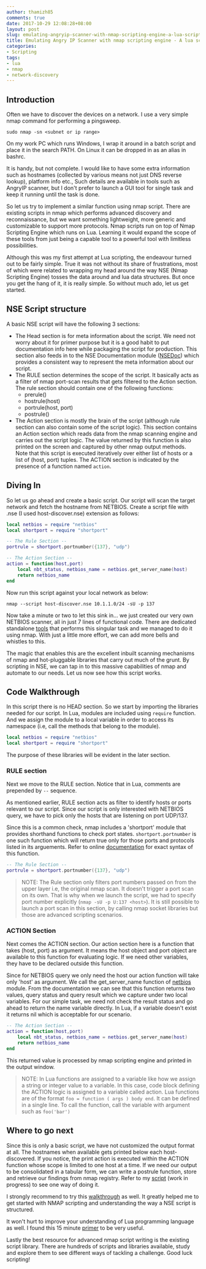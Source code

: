 ```yaml
---
author: thamizh85
comments: true
date: 2017-10-29 12:08:28+08:00
layout: post
slug: emulating-angryip-scanner-with-nmap-scripting-engine-a-lua-scripting-primer
title: Emulating Angry IP Scanner with nmap scripting engine - A lua scripting primer
categories:
- Scripting
tags:
- lua
- nmap
- network-discovery
---
```

## Introduction
Often we have to discover the devices on a network. I use a very simple nmap command for performing a pingsweep. 

`sudo nmap -sn <subnet or ip range>`

On my work PC which runs Windows, I wrap it around in a batch script and place it in the search PATH. On Linux it can be dropped in as an alias in bashrc.

It is handy, but not complete. I would like to have some extra information such as hostnames (collected by various means not just DNS reverse lookup), platform info etc., Such details are available in tools such as AngryIP scanner, but I don't prefer to launch a GUI tool for single task and keep it running until the task is done. 

So let us try to implement a similar function using nmap script. There are existing scripts in nmap which performs advanced discovery and reconnaissance, but we want something lightweight, more generic and customizable to support more protocols. Nmap scripts run on top of Nmap Scripting Engine which runs on Lua. Learning it would expand the scope of these tools from just being a capable tool to a powerful tool with limitless possibilities. 

Although this was my first attempt at Lua scripting, the endeavour turned out to be fairly simple. True it was not without its share of frustrations, most of which were related to wrapping my head around the way NSE (Nmap Scripting Engine) tosses the data around and lua data structures. But once you get the hang of it, it is really simple. So without much ado, let us get started.

## NSE Script structure
A basic NSE script will have the following 3 sections: 
- The Head section is for meta information about the script. We need not worry about it for primer purpose but it is a good habit to put documentation info here while packaging the script for production. This section also feeds in to the NSE Documentation module ([NSEDoc](https://nmap.org/book/nsedoc.html)) which provides a consistent way to represent the meta information about our script.
- The RULE section determines the scope of the script. It basically acts as a filter of nmap port-scan results that gets filtered to the Action section. The rule section should contain one of the following functions:
  - prerule()
  - hostrule(host)
  - portrule(host, port)
  - postrule()
- The Action section is mostly the brain of the script (although rule section can also contain some of the script logic). This section contains an Action section which reads data from the nmap scanning engine and carries out the script logic. The value returned by this function is also printed on the screen and captured by other nmap output methods. Note that this script is executed iteratively over either list of hosts or a list of (host, port) tuples. The ACTION section is indicated by the presence of a function named `action`.

## Diving In
So let us go ahead and create a basic script. Our script will scan the target network and fetch the hostname from NETBIOS. Create a script file with .nse (I used host-discover.nse) extension as follows:

```lua
local netbios = require "netbios"
local shortport = require "shortport"

-- The Rule Section --
portrule = shortport.portnumber({137}, "udp")

-- The Action Section --
action = function(host,port)
    local nbt_status, netbios_name = netbios.get_server_name(host)
    return netbios_name
end
```
Now run this script against your local network as below:

`nmap --script host-discover.nse 10.1.1.0/24 -sU -p 137`

Now take a minute or two to let this sink in... we just created our very own NETBIOS scanner, all in just 7 lines of functional code. There are dedicated standalone [tools](http://unixwiz.net/tools/nbtscan.html) that performs this singular task and we managed to do it using nmap. With just a little more effort, we can add more bells and whistles to this.

The magic that enables this are the excellent inbuilt scanning mechanisms of nmap and hot-pluggable libraries that carry out much of the grunt. By scripting in NSE, we can tap in to this massive capabilities of nmap and automate to our needs. Let us now see how this script works.

## Code Walkthrough
In this script there is no HEAD section. So we start by importing the libraries needed for our script. In Lua, modules are included using `require` function. And we assign the module to a local variable in order to access its namespace (i.e, call the methods that belong to the module). 

```lua
local netbios = require "netbios"
local shortport = require "shortport"
```
The purpose of these libraries will be evident in the later section. 

### RULE section
Next we move to the RULE section. Notice that in Lua, comments are prepended by `--` sequence. 

As mentioned earlier, RULE section acts as filter to identify hosts or ports relevant to our script. Since our script is only interested with NETBIOS query, we have to pick only the hosts that are listening on port UDP/137.

Since this is a common check, nmap includes a 'shortport' module that provides shorthand functions to check port states. `shortport.portnumber` is one such function which will return true only for those ports and protocols listed in its arguements. Refer to online [documentation](https://nmap.org/nsedoc/lib/shortport.html) for exact syntax of this function.

```lua
-- The Rule Section --
portrule = shortport.portnumber({137}, "udp")
```
>NOTE: The Rule section only filters port numbers passed on from the upper layer i.e, the original nmap scan. It doesn't trigger a port scan on its own. That is why when we launch the script, we had to specify port number explicitly (`nmap -sU -p U:137 <host>`). It is still possible to launch a port scan in this section, by calling nmap socket libraries but those are advanced scripting scenarios.

### ACTION Section
Next comes the ACTION section. Our action section here is a function that takes (host, port) as argument. It means the host object and port object are available to this function for evaluating logic. If we need other variables, they have to be declared outside this function.

Since for NETBIOS query we only need the host our action function will take only 'host' as argument. We call the get_server_name function of [netbios](https://nmap.org/nsedoc/lib/netbios.html#get_server_name) module. From the documentation we can see that this function returns two values, query status and query result which we capture under two local variables. For our simple task, we need not check the result status and go ahead to return the name variable directly. In Lua, if a variable doesn't exist it returns nil which is acceptable for our scenario.

```lua
-- The Action Section --
action = function(host,port)
    local nbt_status, netbios_name = netbios.get_server_name(host)
    return netbios_name
end
```
This returned value is processed by nmap scripting engine and printed in the output window. 
>NOTE: In Lua functions are assigned to a variable like how we assign a string or integer value to a variable. In this case, code block defining the ACTION logic is assigned to a variable called action. 
>Lua functions are of the format `foo = function ( args ) body end`. It can be defined in a single line. To call the function, call the variable with argument such as `foo('bar')` 

## Where to go next
Since this is only a basic script, we have not customized the output format at all. The hostnames when available gets printed below each host-discovered. If you notice, the print action is executed within the ACTION function whose scope is limited to one host at a time. If we need our output to be consolidated in a tabular form, we can write a postrule function, store and retrieve our findings from nmap registry. Refer to my [script](https://raw.githubusercontent.com/thamizh85/Nmap-scripts/master/hostinfo-discover.nse) (work in progress) to see one way of doing it.

I strongly recommend to try this [walkthrough](https://thesprawl.org/research/writing-nse-scripts-for-vulnerability-scanning/) as well. It greatly helped me to get started with NMAP scripting and understanding the way a NSE script is structured.

It won't hurt to improve your understanding of Lua programming language as well. I found this 15 minute [primer](http://tylerneylon.com/a/learn-lua/) to be very useful.

Lastly the best resource for advanced nmap script writing is the existing script library. There are hundreds of scripts and libraries available, study and explore them to see different ways of tackling a challenge. Good luck scripting!